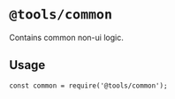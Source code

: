 # `@tools/common`
Contains common non-ui logic.

## Usage

```
const common = require('@tools/common');
```
